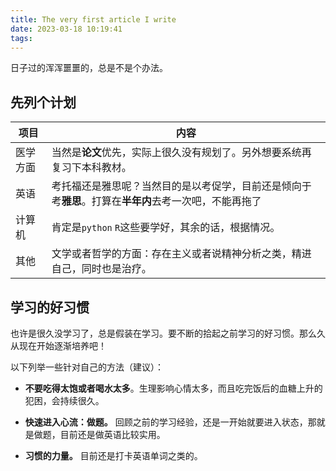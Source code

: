 ```yaml
---
title: The very first article I write
date: 2023-03-18 10:19:41
tags:
---
```


日子过的浑浑噩噩的，总是不是个办法。



## 先列个计划

| 项目   | 内容                                                      |
| ---- | ------------------------------------------------------- |
| 医学方面 | 当然是**论文**优先，实际上很久没有规划了。另外想要系统再复习下本科教材。                  |
| 英语   | 考托福还是雅思呢？当然目的是以考促学，目前还是倾向于考**雅思**。打算在**半年内**去考一次吧，不能再拖了 |
| 计算机  | 肯定是`python` `R`这些要学好，其余的话，根据情况。                         |
| 其他   | 文学或者哲学的方面：存在主义或者说精神分析之类，精进自己，同时也是治疗。                    |



## 学习的好习惯

也许是很久没学习了，总是假装在学习。要不断的拾起之前学习的好习惯。那么久从现在开始逐渐培养吧！

以下列举一些针对自己的方法（建议）：

- **不要吃得太饱或者喝水太多**。生理影响心情太多，而且吃完饭后的血糖上升的犯困，会持续很久。

- **快速进入心流：做题。** 回顾之前的学习经验，还是一开始就要进入状态，那就是做题，目前还是做英语比较实用。

- **习惯的力量。** 目前还是打卡英语单词之类的。


